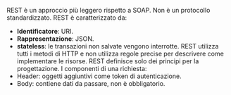 REST è un approccio più leggero rispetto a SOAP. Non è un protocollo standardizzato.
REST è caratterizzato da:
- **Identificatore**: URI.
- **Rappresentazione**: JSON.
- **stateless**: le transazioni non salvate vengono interrotte.
REST utilizza tutti i metodi di HTTP e non utilizza regole precise per descrivere come implementare le risorse.
REST definisce solo dei principi per la progettazione.
I componenti di una richiesta:
- Header: oggetti aggiuntivi come token di autenticazione.
- Body: contiene dati da passare, non è obbligatorio.